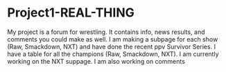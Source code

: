 # Project1-REAL-THING 
My project is a forum for wrestling. It contains info, news results, and comments you could make as well. I am making a subpage for each show (Raw, Smackdown, NXT) and have done the recent ppv Survivor Series. I have a table for all the champions (Raw, Smackdown, NXT). I am currently working on the NXT suppage. I am also working on comments
